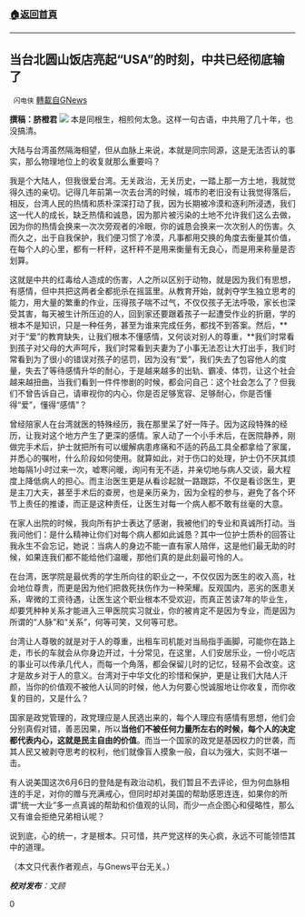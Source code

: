 ###  [:house:返回首頁](https://github.com/ourhimalayas/txt)
---

## 当台北圆山饭店亮起“USA”的时刻，中共已经彻底输了
` 闪电侠` [轉載自GNews](https://gnews.org/zh-hans/1306587/)

**撰稿：脐橙君**
![]()![](https://gnews-media-offload.s3.amazonaws.com/wp-content/uploads/2021/06/07233814/35.jpg)
本是同根生，相煎何太急。这样一句古语，中共用了几十年，也没搞清。

大陆与台湾虽然隔海相望，但从血脉上来说，本就是同宗同源，这是无法否认的事实，那么物理地位上的收复就那么重要吗？

我是个大陆人，但我很爱台湾。无关政治，无关历史，一踏上那一方土地，我就觉得久违的亲切。记得几年前第一次去台湾的时候，城市的老旧没有让我觉得落后，相反，台湾人民的热情和质朴深深打动了我，因为长期被冷漠和逐利所浸透，我们这一代人的成长，缺乏热情和诚恳，因为那片被污染的土地不允许我们这么去做，因为你的热情会换来一次次旁观者的冷眼，你的诚恳会换来一次次别人的伤害。久而久之，出于自我保护，我们便习惯了冷漠，凡事都用交换的角度去衡量其价值，在每个人的心里，都有一杆秤，这杆秤不是用来衡量有无良心，而是用来称量是否划算。

这就是中共的红毒给人造成的伤害，人之所以区别于动物，就是因为我们有思想，有感情，但中共把这两者全都扼杀在摇篮里。从教育开始，就剥夺学生独立思考的能力，用大量的繁重的作业，压得孩子喘不过气，不仅仅孩子无法呼吸，家长也深受其害，每天被生计所压迫的人，回到家还要跟着孩子一起遭受作业的折磨，学的根本不是知识，只是一种任务，甚至为谁来完成任务，都找不到答案。然后，**对于“爱”的教育缺失，让我们根本不懂感情，又何谈对别人的尊重，**我们时常看到孩子对父母的大声呵斥，我们时常看到夫妻为了小事无法忍让大打出手，我们时常看到为了很小的错误对孩子的惩罚，因为没有“爱”，我们失去了包容他人的度量，失去了等待感情升华的耐心，于是越来越多的出轨、霸凌、体罚，让这个社会越来越扭曲，当我们看到一件件惨剧的时候，都会问自己：这个社会怎么了？但我们不曾告诉自己，请审视你的内心，你是否足够宽容、足够耐心，你是否懂得“爱”，懂得“感情”？

曾经陪家人在台湾就医的特殊经历，我在那里呆了好一阵子。因为这段特殊的经历，让我对这个地方产生了更深的感情。家人动了一个小手术后，在医院静养，刚做完手术后，护士就把所有可以缓解病患疼痛和不适的药品工具全都拿给了家属，并悉心的嘱咐，什么阶段如何使用。就算如此，对于伤口的处理，护士仍不厌其烦地每隔1小时过来一次，嘘寒问暖，询问有无不适，并亲切地与病人交谈，最大程度上降低病人的担心。而主治医生更是从看诊起就一路跟踪，不仅是看诊医生，更是主刀大夫，甚至手术后的查房，也是亲历亲为，因为全程的参与，避免了各个环节上责任的推诿，而正是这种责任，让医生对每一个病人都不敢有丝毫的大意。

在家人出院的时候，我向所有护士表达了感谢，我被他们的专业和真诚所打动。当我问他们：是什么精神让你们对每个病人都如此诚恳？其中一位护士质朴的回答让我永生不会忘记，她说：当病人的身边不能一直有家人陪伴，这是他们最无助的时候，如果连我们都不能给他们温暖，那他们真的是此刻最可怜的人。

在台湾，医学院是最优秀的学生所向往的职业之一，不仅仅因为医生的收入高，社会地位尊贵，而更是因为他们把救死扶伤作为一种荣耀。反观国内，恶劣的医患关系，卑微的工资待遇，让医生这个职业根本不受欢迎，而真正苦读7年的毕业生，却要凭种种关系才能进入三甲医院实习就业，你的被肯定不是因为专业，而是因为所谓的“人脉”和“关系”，何等可笑，又何等可悲。

台湾让人尊敬的就是对于人的尊重，出租车司机能对当局指手画脚，可能你在路上走，市长的车就会从你身边开过，十分常见，在这里，人们安居乐业，一份小吃店的事业可以传承几代人，而每一个角落，都会保留儿时的记忆，轻易不会改变。这才是故乡对于人的意义。台湾对于中华文化的珍惜和保护，更是让我们大陆人汗颜，当你的价值观不被他人认同的时候，他人为何要心悦诚服地让你收复，而你收复的目的，又是什么？

国家是政党管理的，政党理应是人民选出来的，每个人理应有感情有思想，他们会分别真假对错，善恶因果，所以**当他们不被任何力量所左右的时候，每个人的决定都代表内心，这就是民主自由的价值**。而当一个国家的政党是基因权力的世袭，而其人民又被剥夺思考的权利，他们就像盲人摸象一般，自以为强大，实则不堪一击。

有人说美国这次6月6日的登陆是有政治动机，我们暂且不去评论，但为何血脉相连的手足，对你的赠与充满戒心，但同时却对美国的帮助感恩连连，如果你的所谓“统一大业”多一点真诚的帮助和价值观的认同，而少一点企图心和侵略性，那么又有谁会拒绝兄弟相认呢？

说到底，心的统一，才是根本。只可惜，共产党这样的失心疯，永远不可能领悟其中的道理。

（本文只代表作者观点，与Gnews平台无关。）

***校对发布**：文顾*

0
